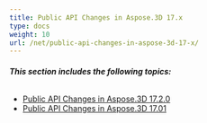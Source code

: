 ```yaml
---
title: Public API Changes in Aspose.3D 17.x
type: docs
weight: 10
url: /net/public-api-changes-in-aspose-3d-17-x/
---
```


###### **This section includes the following topics:**
- [Public API Changes in Aspose.3D 17.2.0](/3d/net/public-api-changes-in-aspose-3d-17-2-0/)
- [Public API Changes in Aspose.3D 17.01](/3d/net/public-api-changes-in-aspose-3d-17-01/)
